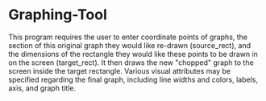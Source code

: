 # Graphing-Tool
This program requires the user to enter coordinate points of graphs,
the section of this original graph they would like re-drawn (source_rect),
and the dimensions of the rectangle they would like these points to be
drawn in on the screen (target_rect).
It then draws the new "chopped" graph to the screen inside the target
rectangle. Various visual attributes may be specified regarding the final
graph, including line widths and colors, labels, axis, and graph title. 
